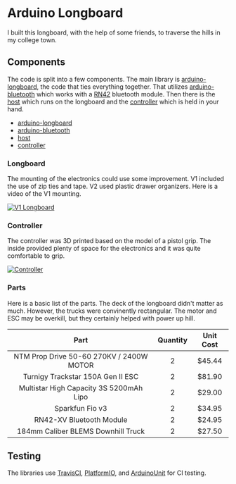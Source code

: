 # Arduino Longboard

I built this longboard, with the help of some friends, to traverse the hills in my college town.


## Components

The code is split into a few components. The main library is [arduino-longboard](https://github.com/Coderlane/arduino-longboard), the code that ties everything together. That utilizes [arduino-bluetooth](https://github.com/Coderlane/arduino-bluetooth) which works with a [RN42](https://www.microchip.com/wwwproducts/en/RN42) bluetooth module. Then there is the [host](https://github.com/Coderlane/arduino-bluetooth-longboard-host) which runs on the longboard and the [controller](https://github.com/Coderlane/arduino-bluetooth-longboard-controller) which is held in your hand.

* [arduino-longboard](https://github.com/Coderlane/arduino-longboard)
* [arduino-bluetooth](https://github.com/Coderlane/arduino-bluetooth)
* [host](https://github.com/Coderlane/arduino-bluetooth-longboard-host)
* [controller](https://github.com/Coderlane/arduino-bluetooth-longboard-controller)

### Longboard

The mounting of the electronics could use some improvement. V1 included the use of zip ties and tape. V2 used plastic drawer organizers. Here is a video of the V1 mounting.

[![V1 Longboard](https://media.giphy.com/media/1ziCoJi18Odo75gbno/giphy.gif)](https://photos.app.goo.gl/a7vDzqVmQ5DmZSaQA)

### Controller

The controller was 3D printed based on the model of a pistol grip. The inside provided plenty of space for the electronics and it was quite comfortable to grip.

[![Controller](https://i.imgur.com/as3DUbp.jpg)](https://imgur.com/as3DUbp)

### Parts

Here is a basic list of the parts. The deck of the longboard didn't matter as much. However, the trucks were convinently rectangular. The motor and ESC may be overkill, but they certainly helped with power up hill.

|                   Part                   | Quantity | Unit Cost |
|:----------------------------------------:|:--------:|:---------:|
| NTM Prop Drive 50-60 270KV / 2400W MOTOR |     2    |    $45.44 |
| Turnigy Trackstar 150A Gen II ESC        |     2    |    $81.90 |
| Multistar High Capacity 3S 5200mAh Lipo  |     2    |    $29.00 |
| Sparkfun Fio v3                          |     2    |    $34.95 |
| RN42-XV Bluetooth Module                 |     2    |    $24.95 |
| 184mm Caliber BLEMS Downhill Truck       |     2    |    $27.50 |

## Testing

The libraries use [TravisCI](https://travis-ci.org), [PlatformIO](https://platformio.org/), and [ArduinoUnit](https://github.com/mmurdoch/arduinounit) for CI testing.
